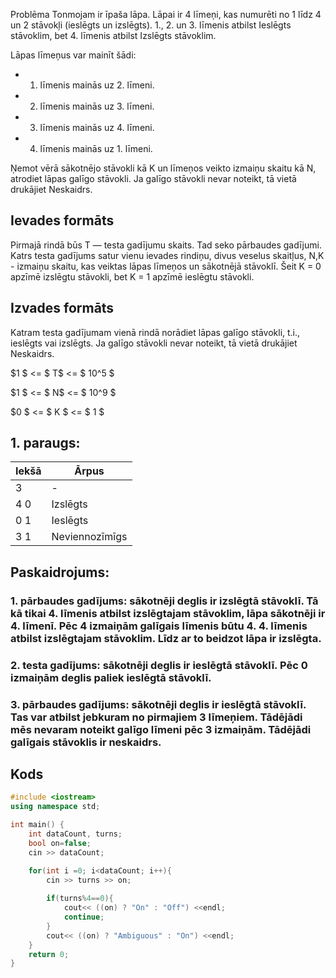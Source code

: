 
Problēma
Tonmojam ir īpaša lāpa. Lāpai ir 4 līmeņi, kas numurēti no 1 līdz 4 un 2 stāvokļi (ieslēgts un izslēgts). 1., 2. un 3. līmenis atbilst Ieslēgts stāvoklim, bet 4. līmenis atbilst Izslēgts stāvoklim.

Lāpas līmeņus var mainīt šādi:
- 1. līmenis mainās uz 2. līmeni.
- 2. līmenis mainās uz 3. līmeni.
- 3. līmenis mainās uz 4. līmeni.
- 4. līmenis mainās uz 1. līmeni.

Ņemot vērā sākotnējo stāvokli kā K un līmeņos veikto izmaiņu skaitu kā N, atrodiet lāpas galīgo stāvokli. Ja galīgo stāvokli nevar noteikt, tā vietā drukājiet Neskaidrs.

## Ievades formāts
Pirmajā rindā būs T — testa gadījumu skaits. Tad seko pārbaudes gadījumi.
Katrs testa gadījums satur vienu ievades rindiņu, divus veselus skaitļus, N,K - izmaiņu skaitu, kas veiktas lāpas līmeņos un sākotnējā stāvoklī. Šeit K = 0 apzīmē izslēgtu stāvokli, bet K = 1 apzīmē ieslēgtu stāvokli.

## Izvades formāts
Katram testa gadījumam vienā rindā norādiet lāpas galīgo stāvokli, t.i., ieslēgts vai izslēgts. Ja galīgo stāvokli nevar noteikt, tā vietā drukājiet Neskaidrs.

$1 $ <= $ T$ <= $ 10^5 $

$1 $ <= $ N$ <= $ 10^9 $

$0 $ <= $ K $ <= $ 1 $

## 1. paraugs:
|Iekšā|Ārpus|
-|-
|3|-|
|4 0|Izslēgts|
|0 1|Ieslēgts |
|3 1|Neviennozīmīgs|

## Paskaidrojums:
### 1. pārbaudes gadījums: sākotnēji deglis ir izslēgtā stāvoklī. Tā kā tikai 4. līmenis atbilst izslēgtajam stāvoklim, lāpa sākotnēji ir 4. līmenī. Pēc 4 izmaiņām galīgais līmenis būtu 4. 4. līmenis atbilst izslēgtajam stāvoklim. Līdz ar to beidzot lāpa ir izslēgta.

### 2. testa gadījums: sākotnēji deglis ir ieslēgtā stāvoklī. Pēc 0 izmaiņām deglis paliek ieslēgtā stāvoklī.

### 3. pārbaudes gadījums: sākotnēji deglis ir ieslēgtā stāvoklī. Tas var atbilst jebkuram no pirmajiem 3 līmeņiem. Tādējādi mēs nevaram noteikt galīgo līmeni pēc 3 izmaiņām. Tādējādi galīgais stāvoklis ir neskaidrs.

## Kods
```cpp
#include <iostream>
using namespace std;

int main() {
    int dataCount, turns;
    bool on=false;
    cin >> dataCount;

    for(int i =0; i<dataCount; i++){
        cin >> turns >> on;
        
        if(turns%4==0){
            cout<< ((on) ? "On" : "Off") <<endl; 
            continue;
        }
        cout<< ((on) ? "Ambiguous" : "On") <<endl; 
    }
	return 0;
}

```